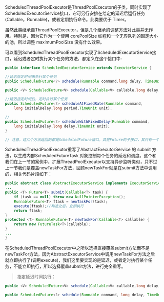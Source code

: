 ScheduledThreadPoolExecutor是ThreadPoolExecutor的子类，同时实现了ScheduledExecutorService接口，它可另行安排在给定的延迟后运行任务(Callable，Runnable)，或者定期执行命令。此类要优于 Timer。

虽然此类继承自ThreadPoolExecutor，但是几个继承的调整方法对此类并无作用。特别是，因为它作为一个使用 corePoolSize 线程和一个无界队列的固定大小的池，所以调整 maximumPoolSize 没有什么效果。

可以看到ScheduledThreadPoolExecutor实现了ScheduledExecutorService接口，延迟或者定时执行某个任务的方法，都定义在这个接口中:

```java
public interface ScheduledExecutorService extends ExecutorService {

//延迟指定时间来执行某个任务
public ScheduledFuture<?> schedule(Runnable command,long delay, TimeUnit unit);

public <V> ScheduledFuture<V> schedule(Callable<V> callable,long delay,TimeUnit unit);
 
//延迟指定时间后，定时执行某个任务
public ScheduledFuture<?> scheduleAtFixedRate(Runnable command,
    long initialDelay,long period,TimeUnit unit);

//
public ScheduledFuture<?> scheduleWithFixedDelay(Runnable command,
    long initialDelay,long delay,TimeUnit unit);
}

// 注意，这几个方法返回的都是ScheduledFuture接口，其是Future的子接口，其只有一个实现：ScheduledFutureTask，ScheduledFutureTask同时也扩展了FutureTask，(这与我们之前讲解支持异步监听类似，当我们希望Future具备更加强大的能力时，则需要进行相应的扩展)
```

ScheduledThreadPoolExecutor重写了AbstractExecutorService 的 submit 方法，以生成内部ScheduledFutureTask 对象控制每个任务的延迟和调度。这个和我们在上一节的案例中，扩展ThreadPoolExecutor以支持异步监听类似，只不过上一节我们是覆盖newTaskFor方法，回顾newTaskFor就是在submit方法中调用的，相关代码片段如下：

```java
public abstract class AbstractExecutorService implements ExecutorService {
...
public <T> Future<T> submit(Callable<T> task) {
    if (task == null) throw new NullPointerException();
    RunnableFuture<T> ftask = newTaskFor(task);
    execute(ftask);//构造之后，立即执行
    return ftask;
}
protected <T> RunnableFuture<T> newTaskFor(Callable<T> callable) {
    return new FutureTask<T>(callable);
}
...
}
```

在ScheduledThreadPoolExecutor中之所以选择直接覆盖submit方法而不是newTaskFor方法，因为AbstractExecutorService中调用newTaskFor方法之后就立即执行了(调用execute)，我们这里要实现的是延迟，或者定时执行某个任务，不能立即执行，所以选择覆盖submit方法，进行完全重写。

>指定延迟时间执行：

```java
public <V> ScheduledFuture<V> schedule(Callable<V> callable,long delay,TimeUnit unit)

public ScheduledFuture<?> schedule(Runnable command, long delay, TimeUnit unit)
```